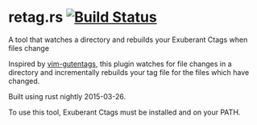 # retag.rs [![Build Status](https://travis-ci.org/maurizi/retag.rs.svg?branch=master)](https://travis-ci.org/maurizi/retag.rs)
A tool that watches a directory and rebuilds your Exuberant Ctags when files change

Inspired by [vim-gutentags](https://github.com/ludovicchabant/vim-gutentags), this plugin watches for file changes in a directory and incrementally rebuilds your tag file for the files which have changed.

Built using rust nightly 2015-03-26.

To use this tool, Exuberant Ctags must be installed and on your PATH.
